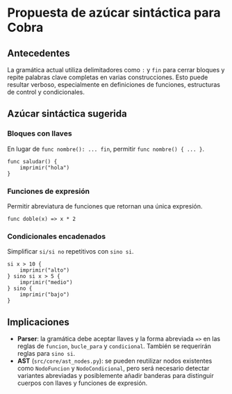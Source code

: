 # Propuesta de azúcar sintáctica para Cobra

## Antecedentes

La gramática actual utiliza delimitadores como `:` y `fin` para cerrar bloques y repite palabras clave completas en varias construcciones. Esto puede resultar verboso, especialmente en definiciones de funciones, estructuras de control y condicionales.

## Azúcar sintáctica sugerida

### Bloques con llaves
En lugar de `func nombre(): ... fin`, permitir `func nombre() { ... }`.

```cobra
func saludar() {
    imprimir("hola")
}
```

### Funciones de expresión
Permitir abreviatura de funciones que retornan una única expresión.

```cobra
func doble(x) => x * 2
```

### Condicionales encadenados
Simplificar `si/si no` repetitivos con `sino si`.

```cobra
si x > 10 {
    imprimir("alto")
} sino si x > 5 {
    imprimir("medio")
} sino {
    imprimir("bajo")
}
```

## Implicaciones

- **Parser**: la gramática debe aceptar llaves y la forma abreviada `=>` en las reglas de `funcion`, `bucle_para` y `condicional`. También se requerirán reglas para `sino si`.
- **AST** (`src/core/ast_nodes.py`): se pueden reutilizar nodos existentes como `NodoFuncion` y `NodoCondicional`, pero será necesario detectar variantes abreviadas y posiblemente añadir banderas para distinguir cuerpos con llaves y funciones de expresión.

